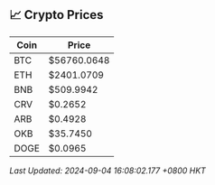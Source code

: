 ## 📈 Crypto Prices

| Coin | Price |
| ---- | ----- |
| BTC | $56760.0648 |
| ETH | $2401.0709 |
| BNB | $509.9942 |
| CRV | $0.2652 |
| ARB | $0.4928 |
| OKB | $35.7450 |
| DOGE | $0.0965 |

_Last Updated: 2024-09-04 16:08:02.177 +0800 HKT_
